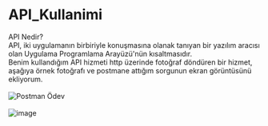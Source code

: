 # API_Kullanimi
API Nedir?
<br />API, iki uygulamanın birbiriyle konuşmasına olanak tanıyan bir yazılım aracısı olan Uygulama Programlama Arayüzü'nün kısaltmasıdır.<br />
Benim kullandığım API hizmeti http üzerinde fotoğraf döndüren bir hizmet, aşağıya örnek fotoğrafı ve postmane attığım sorgunun ekran görüntüsünü ekliyorum.
<br /><br />![Postman Ödev ](https://user-images.githubusercontent.com/95575743/197045289-c04028cc-393c-47bd-a4a1-d3672f7f5a59.png)
<br /><br />![image](https://user-images.githubusercontent.com/95575743/197013598-8d2e8815-6ac0-41fe-868a-f3b11380da47.png)
